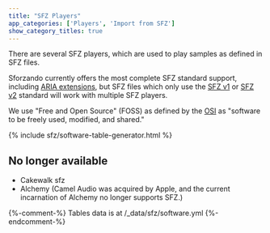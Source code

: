 ```yaml
---
title: "SFZ Players"
app_categories: ['Players', 'Import from SFZ']
show_category_titles: true
---
```

There are several SFZ players, which are used to play samples as defined in SFZ
files.

Sforzando currently offers the most complete SFZ standard support, including
[ARIA extensions], but SFZ files which only use the [SFZ v1] or [SFZ v2] standard
will work with multiple SFZ players.

We use "Free and Open Source" (FOSS) as defined by the [OSI]
as "software to be freely used, modified, and shared."

{% include sfz/software-table-generator.html %}

## No longer available

- Cakewalk sfz
- Alchemy (Camel Audio was acquired by Apple,
  and the current incarnation of Alchemy no longer supports SFZ.)

[ARIA extensions]: /extensions/aria/
[OSI]:     https://opensource.org/licenses
[SFZ v1]: /misc/sfz1
[SFZ v2]: /misc/sfz2

{%-comment-%} Tables data is at /_data/sfz/software.yml {%-endcomment-%}
